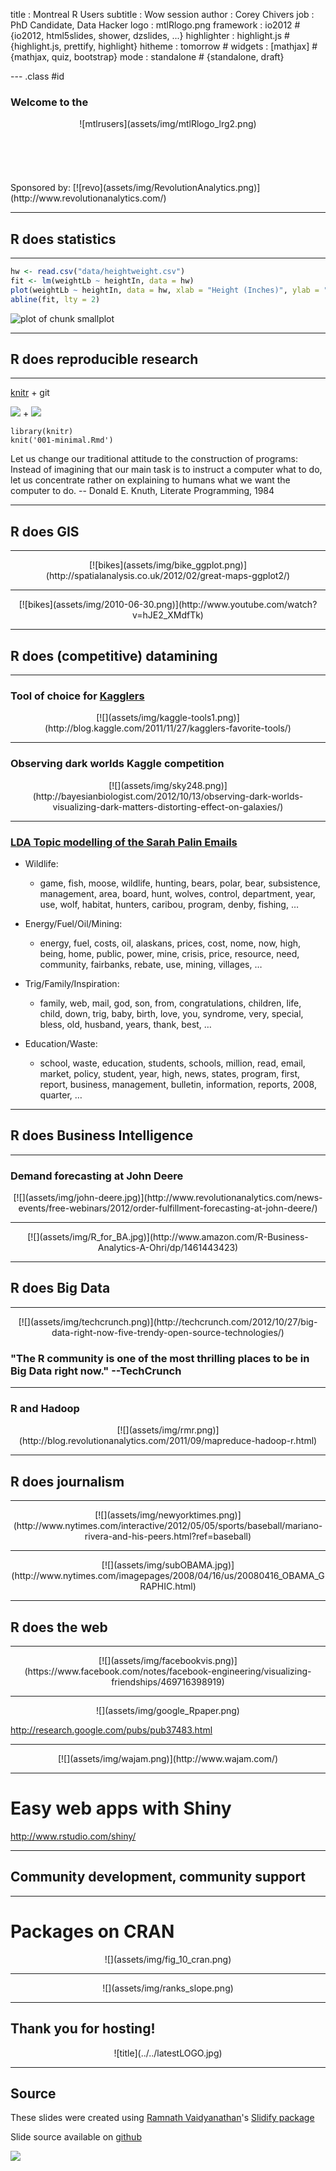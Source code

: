 title       : Montreal R Users
subtitle    : Wow session
author      : Corey Chivers
job         : PhD Candidate, Data Hacker
logo        : mtlRlogo.png
framework   : io2012        # {io2012, html5slides, shower, dzslides, ...}
highlighter : highlight.js  # {highlight.js, prettify, highlight}
hitheme     : tomorrow      # 
widgets     : [mathjax]     # {mathjax, quiz, bootstrap}
mode        : standalone    # {standalone, draft}

--- .class #id 

### Welcome to the

<center>![mtlrusers](assets/img/mtlRlogo_lrg2.png)</center>
<br>
<br>
<br>
<br>
<br>
Sponsored by:  
  [![revo](assets/img/RevolutionAnalytics.png)](http://www.revolutionanalytics.com/)

---
## R does statistics

--- 

```r
hw <- read.csv("data/heightweight.csv")
fit <- lm(weightLb ~ heightIn, data = hw)
plot(weightLb ~ heightIn, data = hw, xlab = "Height (Inches)", ylab = "Weight (Lbs)")
abline(fit, lty = 2)
```

![plot of chunk smallplot](figure/smallplot.png) 


----
## R does reproducible research

---

[knitr](http://yihui.name/knitr/) + git 

![](assets/img/knit-logo.png) + ![](assets/img/octocat.png)

    library(knitr)
    knit('001-minimal.Rmd')
    
Let us change our traditional attitude to the construction of programs: Instead of imagining that our main task is to instruct a computer what to do, let us concentrate rather on explaining to humans what we want the computer to do.
 -- Donald E. Knuth, Literate Programming, 1984

---

## R does GIS

---

<center>[![bikes](assets/img/bike_ggplot.png)](http://spatialanalysis.co.uk/2012/02/great-maps-ggplot2/)</center>

---

<center>[![bikes](assets/img/2010-06-30.png)](http://www.youtube.com/watch?v=hJE2_XMdfTk)</center>


---

## R does (competitive) datamining

---
### Tool of choice for [Kagglers](http://kaggle.com/)

<center>[![](assets/img/kaggle-tools1.png)](http://blog.kaggle.com/2011/11/27/kagglers-favorite-tools/)</center>

---
### Observing dark worlds Kaggle competition
<center>[![](assets/img/sky248.png)](http://bayesianbiologist.com/2012/10/13/observing-dark-worlds-visualizing-dark-matters-distorting-effect-on-galaxies/)</center>

---
### [LDA Topic modelling of the Sarah Palin Emails](http://blog.echen.me/2011/06/27/topic-modeling-the-sarah-palin-emails/)
* Wildlife: 
  * game, fish, moose, wildlife, hunting, bears, polar, bear, subsistence, management, area, board, hunt, wolves, control, department, year, use, wolf, habitat, hunters, caribou, program, denby, fishing, …
  
* Energy/Fuel/Oil/Mining:
  * energy, fuel, costs, oil, alaskans, prices, cost, nome, now, high, being, home, public, power, mine, crisis, price, resource, need, community, fairbanks, rebate, use, mining, villages, …
  
* Trig/Family/Inspiration:
  * family, web, mail, god, son, from, congratulations, children, life, child, down, trig, baby, birth, love, you, syndrome, very, special, bless, old, husband, years, thank, best, …
  
* Education/Waste:
  * school, waste, education, students, schools, million, read, email, market, policy, student, year, high, news, states, program, first, report, business, management, bulletin, information, reports, 2008, quarter, …

---
## R does Business Intelligence

---

### Demand forecasting at John Deere

<center>[![](assets/img/john-deere.jpg)](http://www.revolutionanalytics.com/news-events/free-webinars/2012/order-fulfillment-forecasting-at-john-deere/)</center>

---
<center>[![](assets/img/R_for_BA.jpg)](http://www.amazon.com/R-Business-Analytics-A-Ohri/dp/1461443423)</center>

---
## R does Big Data

---
<center>[![](assets/img/techcrunch.png)](http://techcrunch.com/2012/10/27/big-data-right-now-five-trendy-open-source-technologies/)</center>

### "The R community is one of the most thrilling places to be in Big Data right now." --TechCrunch

---
### R and Hadoop

<center>[![](assets/img/rmr.png)](http://blog.revolutionanalytics.com/2011/09/mapreduce-hadoop-r.html)</center>

---
## R does journalism

---
<center>[![](assets/img/newyorktimes.png)](http://www.nytimes.com/interactive/2012/05/05/sports/baseball/mariano-rivera-and-his-peers.html?ref=baseball)</center>

---

<center>[![](assets/img/subOBAMA.jpg)](http://www.nytimes.com/imagepages/2008/04/16/us/20080416_OBAMA_GRAPHIC.html)</center>

---
## R does the web

---

<center>[![](assets/img/facebookvis.png)](https://www.facebook.com/notes/facebook-engineering/visualizing-friendships/469716398919)</center>

---

<center>![](assets/img/google_Rpaper.png)</center>

http://research.google.com/pubs/pub37483.html

---
<center>[![](assets/img/wajam.png)](http://www.wajam.com/)</center>

---

# Easy web apps with Shiny

http://www.rstudio.com/shiny/

---
## Community development, community support

---
# Packages on CRAN
<center>![](assets/img/fig_10_cran.png)</center>

---
<center>![](assets/img/ranks_slope.png)</center>

---
## Thank you for hosting!
<center>![title](../../latestLOGO.jpg)</center>

--- 
## Source

These slides were created using [Ramnath Vaidyanathan](https://github.com/ramnathv)'s [Slidify package](http://ramnathv.github.com/slidify/)

Slide source available on [github](https://github.com/MontrealRUserGroup/rwowdeck)

![](assets/img/octocat.png)
